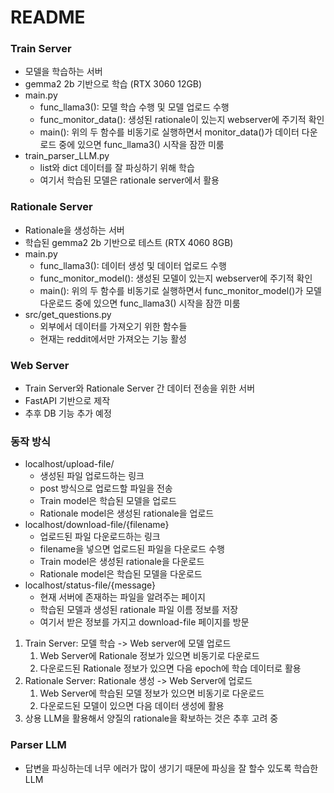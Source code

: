 # README

### Train Server
- 모델을 학습하는 서버
- gemma2 2b 기반으로 학습 (RTX 3060 12GB)
- main.py
  - func_llama3(): 모델 학습 수행 및 모델 업로드 수행
  - func_monitor_data(): 생성된 rationale이 있는지 webserver에 주기적 확인
  - main(): 위의 두 함수를 비동기로 실행하면서 monitor_data()가 데이터 다운로드 중에 있으면 func_llama3() 시작을 잠깐 미룸
- train_parser_LLM.py
  - list와 dict 데이터를 잘 파싱하기 위해 학습 
  - 여기서 학습된 모델은 rationale server에서 활용

### Rationale Server
- Rationale을 생성하는 서버
- 학습된 gemma2 2b 기반으로 테스트 (RTX 4060 8GB)
- main.py
  - func_llama3(): 데이터 생성 및 데이터 업로드 수행
  - func_monitor_model(): 생성된 모델이 있는지 webserver에 주기적 확인
  - main(): 위의 두 함수를 비동기로 실행하면서 func_monitor_model()가 모델 다운로드 중에 있으면 func_llama3() 시작을 잠깐 미룸
- src/get_questions.py
  - 외부에서 데이터를 가져오기 위한 함수들
  - 현재는 reddit에서만 가져오는 기능 활성

### Web Server
- Train Server와 Rationale Server 간 데이터 전송을 위한 서버
- FastAPI 기반으로 제작
- 추후 DB 기능 추가 예정

### 동작 방식
- localhost/upload-file/
  - 생성된 파일 업로드하는 링크
  - post 방식으로 업로드할 파일을 전송
  - Train model은 학습된 모델을 업로드
  - Rationale model은 생성된 rationale을 업로드
- localhost/download-file/{filename}
  - 업로드된 파일 다운로드하는 링크
  - filename을 넣으면 업로드된 파일을 다운로드 수행
  - Train model은 생성된 rationale을 다운로드
  - Rationale model은 학습된 모델을 다운로드
- localhost/status-file/{message}
  - 현재 서버에 존재하는 파일을 알려주는 페이지
  - 학습된 모델과 생성된 rationale 파일 이름 정보를 저장
  - 여기서 받은 정보를 가지고 download-file 페이지를 방문

1. Train Server: 모델 학습 -> Web server에 모델 업로드
   1. Web Server에 Rationale 정보가 있으면 비동기로 다운로드
   2. 다운로드된 Rationale 정보가 있으면 다음 epoch에 학습 데이터로 활용
2. Rationale Server: Rationale 생성 -> Web Server에 업로드
   1. Web Server에 학습된 모델 정보가 있으면 비동기로 다운로드
   2. 다운로드된 모델이 있으면 다음 데이터 생성에 활용
3. 상용 LLM을 활용해서 양질의 rationale을 확보하는 것은 추후 고려 중

### Parser LLM
- 답변을 파싱하는데 너무 에러가 많이 생기기 때문에 파싱을 잘 할수 있도록 학습한 LLM